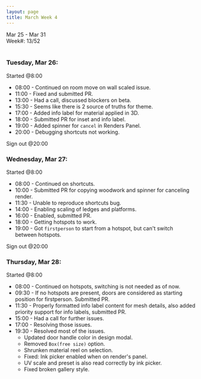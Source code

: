 ```yaml
---
layout: page
title: March Week 4
---
```


Mar 25 - Mar 31<br>
Week#: 13/52<br><br>

### Tuesday, Mar 26:

Started @8:00

- 08:00 - Continued on room move on wall scaled issue.
- 11:00 - Fixed and submitted PR.
- 13:00 - Had a call, discussed blockers on beta.
- 15:30 - Seems like there is 2 source of truths for theme.
- 17:00 - Added info label for material applied in 3D.
- 18:00 - Submitted PR for inset and info label.
- 19:00 - Added spinner for `cancel` in Renders Panel.
- 20:00 - Debugging shortcuts not working.

Sign out @20:00

### Wednesday, Mar 27:

Started @8:00

- 08:00 - Continued on shortcuts.
- 10:00 - Submitted PR for copying woodwork and spinner for canceling render.
- 11:30 - Unable to reproduce shortcuts bug.
- 14:00 - Enabling scaling of ledges and platforms.
- 16:00 - Enabled, submitted PR.
- 18:00 - Getting hotspots to work.
- 19:00 - Got `firstperson` to start from a hotspot, but can't switch between hotspots.

Sign out @20:00

### Thursday, Mar 28:

Started @8:00

- 08:00 - Continued on hotspots, switching is not needed as of now.
- 09:30 - If no hotspots are present, doors are considered as starting position for firstperson. Submitted PR.
- 11:30 - Properly formatted info label content for mesh details, also added priority support for info labels, submitted PR.
- 15:00 - Had a call for further issues.
- 17:00 - Resolving those issues.
- 19:30 - Resolved most of the issues.
    * Updated door handle color in design modal.
    * Removed `Box(free size)` option.
    * Shrunken material reel on selection.
    * Fixed: Ink picker enabled when on render's panel.
    * UV scale and preset is also read correctly by ink picker.
    * Fixed broken gallery style.